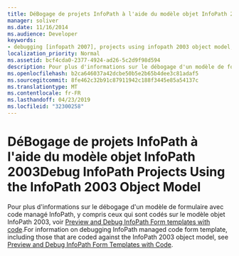 ```yaml
---
title: DéBogage de projets InfoPath à l'aide du modèle objet InfoPath 2003
manager: soliver
ms.date: 11/16/2014
ms.audience: Developer
keywords:
- debugging [infopath 2007], projects using infopath 2003 object model,InfoPath 2007, debugging,projects [InfoPath 2007], debugging
localization_priority: Normal
ms.assetid: bcf4cda0-2377-4924-ad26-5c2d9f98d594
description: Pour plus d'informations sur le débogage d'un modèle de formulaire avec code managé InfoPath, y compris ceux qui sont codés sur le modèle objet InfoPath 2003, voir Preview and Debug InfoPath Form templates with code.
ms.openlocfilehash: b2ca646037a42dcbe50b5e2b65b4dee3c81adaf5
ms.sourcegitcommit: 8fe462c32b91c87911942c188f3445e85a54137c
ms.translationtype: MT
ms.contentlocale: fr-FR
ms.lasthandoff: 04/23/2019
ms.locfileid: "32300258"
---
```

# <a name="debug-infopath-projects-using-the-infopath-2003-object-model"></a><span data-ttu-id="cac8f-104">DéBogage de projets InfoPath à l'aide du modèle objet InfoPath 2003</span><span class="sxs-lookup"><span data-stu-id="cac8f-104">Debug InfoPath Projects Using the InfoPath 2003 Object Model</span></span>

<span data-ttu-id="cac8f-105">Pour plus d'informations sur le débogage d'un modèle de formulaire avec code managé InfoPath, y compris ceux qui sont codés sur le modèle objet InfoPath 2003, voir [Preview and Debug InfoPath Form templates with code](how-to-preview-and-debug-infopath-form-templates-with-code.md).</span><span class="sxs-lookup"><span data-stu-id="cac8f-105">For information on debugging InfoPath managed code form template, including those that are coded against the InfoPath 2003 object model, see [Preview and Debug InfoPath Form Templates with Code](how-to-preview-and-debug-infopath-form-templates-with-code.md).</span></span>
  

